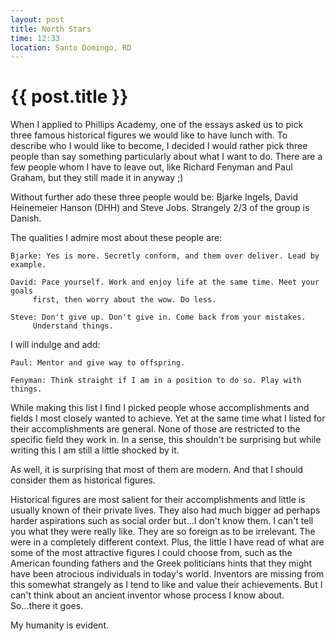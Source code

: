 ```yaml
---
layout: post
title: North Stars
time: 12:33
location: Santo Domingo, RD
---
```


{{ post.title }}
================

When I applied to Phillips Academy, one of the essays asked us to pick
three famous historical figures we would like to have lunch with. To describe
who I would like to become, I decided I would rather pick three people than say
something particularly about what I want to do. There are a few people whom I
have to leave out, like Richard Fenyman and Paul Graham, but they still made it
in anyway ;)

Without further ado these three people would be: Bjarke Ingels, David Heinemeier
Hanson (DHH) and Steve Jobs. Strangely 2/3 of the group is Danish.

The qualities I admire most about these people are:

	Bjarke: Yes is more. Secretly conform, and them over deliver. Lead by example.

	David: Pace yourself. Work and enjoy life at the same time. Meet your goals
         first, then worry about the wow. Do less.

	Steve: Don't give up. Don't give in. Come back from your mistakes.
         Understand things.

I will indulge and add:

	Paul: Mentor and give way to offspring.

	Fenyman: Think straight if I am in a position to do so. Play with things.

While making this list I find I picked people whose accomplishments and fields
I most closely wanted to achieve. Yet at the same time what I listed for their
accomplishments are general. None of those are restricted to the specific field
they work in. In a sense, this shouldn't be surprising but while writing this I
am still a little shocked by it.

As well, it is surprising that most of them are modern. And that I should
consider them as historical figures.

Historical figures are most salient for their accomplishments and little is
usually known of their private lives. They also had much bigger ad perhaps
harder aspirations such as social order but...I don't know them. I can't
tell you what they were really like. They are so foreign as to be irrelevant.
The were in a completely different context. Plus, the little I have read of what
are some of the most attractive figures I could choose from, such as the
American founding fathers and the Greek politicians hints that they might have
been atrocious individuals in today's world. Inventors are missing from this
somewhat strangely as I tend to like and value their achievements. But I can't
think about an ancient inventor whose process I know about. So...there it goes.

My humanity is evident.



